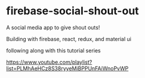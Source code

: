 # firebase-social-shout-out

A social media app to give shout outs!

Building with firebase, react, redux, and material ui

following along with this tutorial series

https://www.youtube.com/playlist?list=PLMhAeHCz8S38ryyeMiBPPUnFAiWnoPvWP
